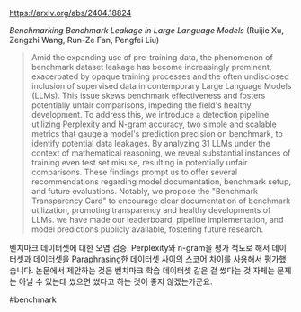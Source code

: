 https://arxiv.org/abs/2404.18824

*Benchmarking Benchmark Leakage in Large Language Models* (Ruijie Xu, Zengzhi Wang, Run-Ze Fan, Pengfei Liu)

> Amid the expanding use of pre-training data, the phenomenon of benchmark dataset leakage has become increasingly prominent, exacerbated by opaque training processes and the often undisclosed inclusion of supervised data in contemporary Large Language Models (LLMs). This issue skews benchmark effectiveness and fosters potentially unfair comparisons, impeding the field's healthy development. To address this, we introduce a detection pipeline utilizing Perplexity and N-gram accuracy, two simple and scalable metrics that gauge a model's prediction precision on benchmark, to identify potential data leakages. By analyzing 31 LLMs under the context of mathematical reasoning, we reveal substantial instances of training even test set misuse, resulting in potentially unfair comparisons. These findings prompt us to offer several recommendations regarding model documentation, benchmark setup, and future evaluations. Notably, we propose the "Benchmark Transparency Card" to encourage clear documentation of benchmark utilization, promoting transparency and healthy developments of LLMs. we have made our leaderboard, pipeline implementation, and model predictions publicly available, fostering future research.

벤치마크 데이터셋에 대한 오염 검증. Perplexity와 n-gram을 평가 척도로 해서 데이터셋과 데이터셋을 Paraphrasing한 데이터셋 사이의 스코어 차이를 사용해서 평가했습니다. 논문에서 제안하는 것은 벤치마크 학습 데이터셋 같은 걸 썼다는 것 자체는 문제는 아닐 수 있는데 썼으면 썼다고 하는 것이 좋지 않겠는가군요.

#benchmark 
